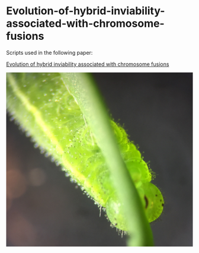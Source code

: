 # Evolution-of-hybrid-inviability-associated-with-chromosome-fusions

Scripts used in the following paper:

[Evolution of hybrid inviability associated with chromosome fusions](https://doi.org/10.1111/mec.17672)




![alt text](https://github.com/JesperBoman/Evolution-of-hybrid-inviability-associated-with-chromosome-fusions/blob/main/leptidea_larva_eating.JPG)
